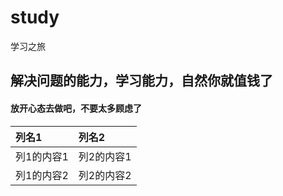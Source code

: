 ﻿# study
学习之旅
## 解决问题的能力，学习能力，自然你就值钱了
#### 放开心态去做吧，不要太多顾虑了

|列名1|列名2|
|:---|:---|
|列1的内容1|列2的内容1|
|列1的内容2|列2的内容2|